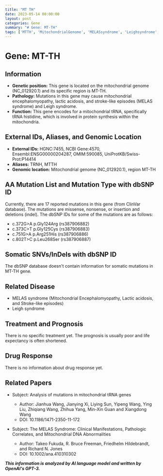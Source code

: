 ```yaml
---
title: "MT TH"
date: 2023-05-14 00:00:00
layout: post
categories: Gene
summary: "# Gene: MT-TH"
tags: ['MTTH', 'MitochondrialGenome', 'MELASsyndrome', 'Leighsyndrome', 'tRNAhistidine', 'Mutation', 'Prognosis', 'DrugResponse']
---
```


# Gene: MT-TH

## Information
- **Genetic position:** This gene is located on the mitochondrial genome (NC_012920.1) and its specific region is MT-TH.
- **Pathology:** Mutations in this gene may cause mitochondrial encephalomyopathy, lactic acidosis, and stroke-like episodes (MELAS syndrome) and Leigh syndrome.
- **Function:** This gene encodes for a mitochondrial tRNA, specifically tRNA histidine, which is involved in protein synthesis within the mitochondria.

## External IDs, Aliases, and Genomic Location
- **External IDs:** HGNC:7455, NCBI Gene:4570, Ensembl:ENSG00000204287, OMIM:590085, UniProtKB/Swiss-Prot:P14414
- **Aliases:** TRNH, MTTH
- **Genomic location:** Mitochondrial genome (NC_012920.1), region MT-TH

## AA Mutation List and Mutation Type with dbSNP ID
Currently, there are 17 reported mutations in this gene (from ClinVar database). The mutations are missense, nonsense, or insertion and deletions (indel). The dbSNP IDs for some of the mutations are as follows:
- c.372G>A p.Gly124Arg (rs387906882)
- c.373C>T p.Gly125Cys (rs387906883)
- c.751G>A p.Arg251His (rs387906886)
- c.802T>C p.Leu268Ser (rs387906887)

## Somatic SNVs/InDels with dbSNP ID
The dbSNP database doesn't contain information for somatic mutations in MT-TH gene.

## Related Disease
- MELAS syndrome (Mitochondrial Encephalomyopathy, Lactic acidosis, and Stroke-like episodes)
- Leigh syndrome 

## Treatment and Prognosis
There is no specific treatment yet. The prognosis is usually poor and life expectancy is often shortened.

## Drug Response
There is no information about drug response yet.

## Related Papers
- Subject: Analysis of mutations in mitochondrial tRNA genes
  - Author: Jianhua Wang, Jianying Xi, Liying Sun, Yipeng Wang, Ying Liu, Zhiqiang Wang, Zhihua Yang, Min-Xin Guan and Xiangdong Wang
  - DOI: 10.1186/1471-2350-11-172
  
- Subject: The MELAS Syndrome: Clinical Manifestations, Pathologic Correlates, and Mitochondrial DNA Abnormalities
  - Author: Takeo Fukuda, R. Bruce Freeman, Friedhelm Hildebrandt, and Richard N. Jones
  - DOI: 10.1002/ana.410310302

**_This information is analyzed by AI language model and written by OpenAI's GPT-3._**